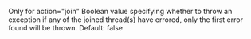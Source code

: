Only for action="join"
Boolean value specifying whether to throw an
exception if any of the joined thread(s) have errored,
only the first error found will be thrown.
Default: false